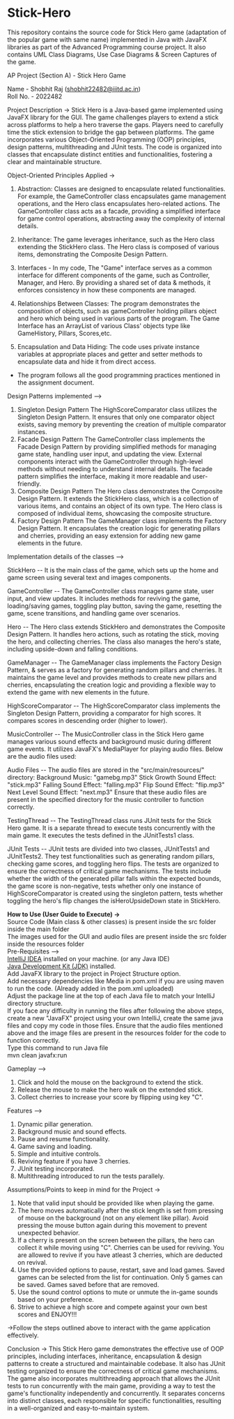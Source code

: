 # Stick-Hero
This repository contains the source code for Stick Hero game (adaptation of the popular game with same name) implemented in Java with JavaFX libraries as part of the Advanced Programming course project. It also contains UML Class Diagrams, Use Case Diagrams & Screen Captures of the game.

AP Project (Section A) - Stick Hero Game

Name - Shobhit Raj (shobhit22482@iiitd.ac.in)<br>
Roll No. - 2022482

Project Description ->
Stick Hero is a Java-based game implemented using JavaFX library for the GUI. The game challenges players to extend a stick across platforms 
to help a hero traverse the gaps. Players need to carefully time the stick extension to bridge the gap between platforms. The game 
incorporates various Object-Oriented Programming (OOP) principles, design patterns, multithreading and JUnit tests. The code is organized 
into classes that encapsulate distinct entities and functionalities, fostering a clear and maintainable structure.

Object-Oriented Principles Applied ->

1. Abstraction: Classes are designed to encapsulate related functionalities. For example, the GameController class encapsulates game
management operations, and the Hero class encapsulates hero-related actions. The GameController class acts as a facade, providing a 
simplified interface for game control operations, abstracting away the complexity of internal details.

2. Inheritance: The game leverages inheritance, such as the Hero class extending the StickHero class. The Hero class is composed of 
various items, demonstrating the Composite Design Pattern.

3. Interfaces - In my code, The "Game" interface serves as a common interface for different components of the game, such as 
Controller, Manager, and Hero. By providing a shared set of data & methods, it enforces consistency in how these components are managed.

4. Relationships Between Classes: The program demonstrates the composition of objects, such as gameController holding pillars 
object and hero which being used in various parts of the program. The Game Interface has an ArrayList of various Class' objects type 
like GameHistory, Pillars, Scores,etc.

5. Encapsulation and Data Hiding: The code uses private instance variables at appropriate places and getter and setter methods to 
encapsulate data and hide it from direct access.

* The program follows all the good programming practices mentioned in the assignment document.

Design Patterns implemented -->
1. Singleton Design Pattern
The HighScoreComparator class utilizes the Singleton Design Pattern. It ensures that only one comparator object exists, saving memory by 
preventing the creation of multiple comparator instances.
2. Facade Design Pattern
The GameController class implements the Facade Design Pattern by providing simplified methods for managing game state, handling user input, 
and updating the view. External components interact with the GameController through high-level methods without needing to understand 
internal details. The facade pattern simplifies the interface, making it more readable and user-friendly.
3. Composite Design Pattern
The Hero class demonstrates the Composite Design Pattern. It extends the StickHero class, which is a collection of various items, and contains 
an object of its own type. The Hero class is composed of individual items, showcasing the composite structure.
4. Factory Design Pattern
The GameManager class implements the Factory Design Pattern. It encapsulates the creation logic for generating pillars and cherries, providing
an easy extension for adding new game elements in the future.

Implementation details of the classes -->

StickHero -- It is the main class of the game, which sets up the home and game screen using several text and images components.

GameController -- The GameController class manages game state, user input, and view updates. It includes methods for reviving 
the game, loading/saving games, toggling play button, saving the game, resetting the game, scene transitions, and handling game over scenarios.

Hero -- The Hero class extends StickHero and demonstrates the Composite Design Pattern. It handles hero actions, such as rotating the stick, 
moving the hero, and collecting cherries. The class also manages the hero's state, including upside-down and falling conditions.

GameManager --  The GameManager class implements the Factory Design Pattern, & serves as a factory for generating random pillars and 
cherries. It maintains the game level and provides methods to create new pillars and cherries, encapsulating the creation logic and 
providing a flexible way to extend the game with new elements in the future.

HighScoreComparator -- The HighScoreComparator class implements the Singleton Design Pattern, providing a comparator for high scores. It 
compares scores in descending order (higher to lower).

MusicController -- The MusicController class in the Stick Hero game manages various sound effects and background music during different 
game events. It utilizes JavaFX's MediaPlayer for playing audio files. Below are the audio files used:

Audio Files -- 
The audio files are stored in the "src/main/resources/" directory:
Background Music: "gamebg.mp3"
Stick Growth Sound Effect: "stick.mp3"
Falling Sound Effect: "falling.mp3"
Flip Sound Effect: "flip.mp3"
Next Level Sound Effect: "next.mp3"
Ensure that these audio files are present in the specified directory for the music controller to function correctly.

TestingThread -- The TestingThread class runs JUnit tests for the Stick Hero game. It is a separate thread to execute tests concurrently
with the main game. It executes the tests defined in the JUnitTests1 class.

JUnit Tests -- JUnit tests are divided into two classes, JUnitTests1 and JUnitTests2. They test functionalities such as generating 
random pillars, checking game scores, and toggling hero flips. The tests are organized to ensure the correctness of critical game mechanisms.
The tests include whether the width of the generated pillar falls within the expected bounds, the game score is non-negative, tests 
whether only one instance of HighScoreComparator is created using the singleton pattern, tests whether toggling the hero's flip 
changes the isHeroUpsideDown state in StickHero.


**How to Use (User Guide to Execute) ->** <br>
Source Code (Main class & other classes) is present inside the src folder inside the main folder <br>
The images used for the GUI and audio files are present inside the src folder inside the resources folder <br>
Pre-Requisites --> <br>
[IntelliJ IDEA](https://www.jetbrains.com/idea/) installed on your machine. (or any Java IDE) <br>
[Java Development Kit (JDK)](https://www.oracle.com/java/technologies/javase-downloads.html) installed. <br>
Add JavaFX library to the project in Project Structure option. <br>
Add necessary dependencies like Media in pom.xml if you are using maven to run the code. (Already added in the pom.xml uploaded) <br>
Adjust the package line at the top of each Java file to match your IntelliJ directory structure. <br>
If you face any difficulty in running the files after following the above steps, create a new "JavaFX" project using your own IntelliJ, create the same java files and copy my code in those files. Ensure that the audio files mentioned above and the image files are present in the resources folder for the code to function correctly. <br>
Type this command to run Java file <br>
mvn clean javafx:run

Gameplay -->
1. Click and hold the mouse on the background to extend the stick.
2. Release the mouse to make the hero walk on the extended stick.
3. Collect cherries to increase your score by flipping using key "C".

Features -->
1. Dynamic pillar generation.
2. Background music and sound effects.
3. Pause and resume functionality.
4. Game saving and loading.
5. Simple and intuitive controls.
6. Reviving feature if you have 3 cherries.
7. JUnit testing incorporated.
8. Multithreading introduced to run the tests parallely.

Assumptions/Points to keep in mind for the Project ->
1. Note that valid input should be provided like when playing the game.
2. The hero moves automatically after the stick length is set from pressing of mouse on the background (not on any element like pillar). 
Avoid pressing the mouse button again during this movement to prevent unexpected behavior.
3. If a cherry is present on the screen between the pillars, the hero can collect it while moving using "C". Cherries can be used
for reviving. You are allowed to revive if you have atleast 3 cherries, which are deducted on revival.
4. Use the provided options to pause, restart, save and load games. Saved games can be selected from the list for 
continuation. Only 5 games can be saved. Games saved before that are removed.
5. Use the sound control options to mute or unmute the in-game sounds based on your preference.
6. Strive to achieve a high score and compete against your own best scores and ENJOY!!!

->Follow the steps outlined above to interact with the game application effectively.

Conclusion ->
This Stick Hero game demonstrates the effective use of OOP principles, including interfaces, inheritance, encapsulation & design patterns to 
create a structured and maintainable codebase. It also has JUnit testing organized to ensure the correctness of critical game mechanisms.
The game also incorporates multithreading approach that allows the JUnit tests to run concurrently with the main game, providing a way 
to test the game's functionality independently and concurrently. It separates concerns into distinct classes, each responsible for 
specific functionalities, resulting in a well-organized and easy-to-maintain system.
